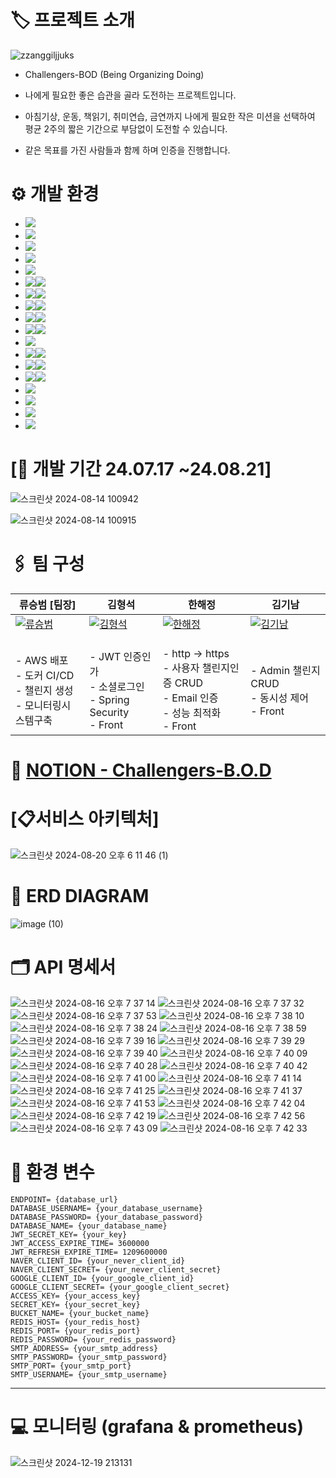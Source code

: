 
# 🏷️ 프로젝트 소개
![zzanggiljjuks](https://github.com/user-attachments/assets/394efca0-6631-4649-a30a-c330034e73d4)


- Challengers-BOD (Being Organizing Doing)
- 나에게 필요한 좋은 습관을 골라 도전하는 프로젝트입니다.

- 아침기상, 운동, 책읽기, 취미연습, 금연까지 나에게 필요한 작은 미션을 선택하여 평균 2주의 짧은 기간으로 부담없이 도전할 수 있습니다.
- 같은 목표를 가진 사람들과 함께 하며 인증을 진행합니다.

<div id="b">
 
# ⚙️ 개발 환경
* <img src="https://img.shields.io/badge/AWS-232F3E?style=for-the-badge&logo=amazonwebservices&logoColor=white">
* <img src="https://img.shields.io/badge/Amazon EC2-FF9900?style=for-the-badge&logo=amazonec2&logoColor=white">
* <img src="https://img.shields.io/badge/aws loadbalancing-8C4FFF?style=for-the-badge&logo=awselasticloadbalancing&logoColor=white">
* <img src="https://img.shields.io/badge/Amazon s3-569A31?style=for-the-badge&logo=amazons3&logoColor=white">
* <img src="https://img.shields.io/badge/Route 53-8C4FFF?style=for-the-badge&logo=amazonroute53&logoColor=white">
* <img src="https://img.shields.io/badge/nginx-009639?style=for-the-badge&logo=nginx&logoColor=white"><img src="https://img.shields.io/badge/1.24.0-515151?style=for-the-badge">
* <img src="https://img.shields.io/badge/docker-2496ED?style=for-the-badge&logo=docker&logoColor=white"><img src="https://img.shields.io/badge/27.1.1-515151?style=for-the-badge">
* <img src="https://img.shields.io/badge/Docker Compose-2496ED?style=for-the-badge&logo=docker&logoColor=white"><img src="https://img.shields.io/badge/2.29.1-515151?style=for-the-badge">
* <img src="https://img.shields.io/badge/java-007396?style=for-the-badge&logo=OpenJDK&logoColor=white"><img src="https://img.shields.io/badge/17-515151?style=for-the-badge">
* <img src="https://img.shields.io/badge/springboot-6DB33F?style=for-the-badge&logo=springboot&logoColor=white"><img src="https://img.shields.io/badge/3.3.0-515151?style=for-the-badge">
* <img src="https://img.shields.io/badge/Spring Security-6DB33F?style=for-the-badge&logo=Spring Security&logoColor=white">
* <img src="https://img.shields.io/badge/mysql-4479A1?style=for-the-badge&logo=mysql&logoColor=white"><img src="https://img.shields.io/badge/8.0.39-515151?style=for-the-badge">
* <img src="https://img.shields.io/badge/redis-FF4438?style=for-the-badge&logo=redis&logoColor=white"><img src="https://img.shields.io/badge/7.4.0-515151?style=for-the-badge">
* <img src="https://img.shields.io/badge/Vue.js-4FC08D?style=for-the-badge&logo=vuedotjs&logoColor=white"><img src="https://img.shields.io/badge/3.2.13-515151?style=for-the-badge">
* <img src="https://img.shields.io/badge/slack-4A154B?style=for-the-badge&logo=slack&logoColor=white">
* <img src="https://img.shields.io/badge/notion-000000?style=for-the-badge&logo=notion&logoColor=white">
* <img src="https://img.shields.io/badge/grafana-F46800?style=for-the-badge&logo=notion&logoColor=white">
* <img src="https://img.shields.io/badge/prometheus-E6522C?style=for-the-badge&logo=notion&logoColor=white">

<div id="c">

 # [📆 개발 기간 24.07.17 ~24.08.21]

 
![스크린샷 2024-08-14 100942](https://github.com/user-attachments/assets/479c36f2-abb5-4b63-9d9d-fc8d4a8f9249)

![스크린샷 2024-08-14 100915](https://github.com/user-attachments/assets/07a69d79-44e2-4a79-bc3f-4c3f3c89ef4c)

<div id="d">
 
# 🖇️ 팀 구성
| 류승범 [팀장]                         | 김형석                         | 한해정                         | 김기남                         |
|-------------------------------|-------------------------------|-------------------------------|-------------------------------|
| [![류승범](https://github.com/W-llama.png)](https://github.com/W-llama) | [![김형석](https://github.com/Hyungs0703.png)](https://github.com/Hyungs0703) | [![한해정](https://github.com/HaejungHan.png)](https://github.com/HaejungHan) | [![김기남](https://github.com/kimankim0001.png)](https://github.com/kimankim0001) |
|<br> - AWS 배포 <br> - 도커 CI/CD <br> - 챌린지 생성 <br> - 모니터링시스템구축 |<br> - JWT 인증인가 <br> - 소셜로그인 <br> - Spring Security <br> - Front |<br> - http -> https <br> - 사용자 챌린지인증 CRUD <br> - Email 인증 <br> - 성능 최적화 <br> - Front |<br> - Admin 챌린지 CRUD <br> - 동시성 제어 <br> - Front |

<div id="e">
  
# 📑 [NOTION - Challengers-B.O.D](https://teamsparta.notion.site/Challengers-B-O-D-Being-Organizing-Doing-3230b076e9804b948eb35a6473c0dcf3)

<div id="f">

# [📋서비스 아키텍처]

![스크린샷 2024-08-20 오후 6 11 46 (1)](https://github.com/user-attachments/assets/2d074057-ae0f-4a95-b262-914f143d7207)


<div id="g">

# 📑 ERD DIAGRAM
![image (10)](https://github.com/user-attachments/assets/d26b0f2a-35c8-4991-8edb-0569fa80451a)

<div id="h">

# 🗂️ API 명세서
![스크린샷 2024-08-16 오후 7 37 14](https://github.com/user-attachments/assets/f921d960-54a7-417f-b79d-0cde236e2dff)
![스크린샷 2024-08-16 오후 7 37 32](https://github.com/user-attachments/assets/b9a58c14-a73c-4ee6-804f-7c119de15afa)
![스크린샷 2024-08-16 오후 7 37 53](https://github.com/user-attachments/assets/90e4d3d8-a874-4ed4-b5a2-ee6d26fd8c10)
![스크린샷 2024-08-16 오후 7 38 10](https://github.com/user-attachments/assets/4aed6aa7-af7c-4a0c-ab69-bf1e1a063459)
![스크린샷 2024-08-16 오후 7 38 24](https://github.com/user-attachments/assets/a00cb2d9-e0d7-4c6b-8237-c55e21c08fd5)
![스크린샷 2024-08-16 오후 7 38 59](https://github.com/user-attachments/assets/3b2ef1a4-1660-43f7-ad5d-960aaed6daee)
![스크린샷 2024-08-16 오후 7 39 16](https://github.com/user-attachments/assets/cd1a1c6a-27f0-44ae-bb08-c81e36824b22)
![스크린샷 2024-08-16 오후 7 39 29](https://github.com/user-attachments/assets/d1a50fc8-f592-4f55-b868-edc6622364a5)
![스크린샷 2024-08-16 오후 7 39 40](https://github.com/user-attachments/assets/5e327142-5dd5-4d98-9cf6-e055a6447b7b)
![스크린샷 2024-08-16 오후 7 40 09](https://github.com/user-attachments/assets/712d2157-2807-4d8f-93dd-978cef1548a2)
![스크린샷 2024-08-16 오후 7 40 28](https://github.com/user-attachments/assets/e8671f8b-8653-4f5a-96d2-8fa96ae914f9)
![스크린샷 2024-08-16 오후 7 40 42](https://github.com/user-attachments/assets/c003d576-d13d-43ba-a7f6-9825c8e0f24f)
![스크린샷 2024-08-16 오후 7 41 00](https://github.com/user-attachments/assets/e59fd586-9b28-4309-a410-1723e28edab9)
![스크린샷 2024-08-16 오후 7 41 14](https://github.com/user-attachments/assets/f60f22ea-e19b-4659-a495-f375cf5c0385)
![스크린샷 2024-08-16 오후 7 41 25](https://github.com/user-attachments/assets/7599fc18-269e-4b2b-be97-8e0c9d170463)
![스크린샷 2024-08-16 오후 7 41 37](https://github.com/user-attachments/assets/48e5767b-7633-4169-bf4e-9c0343b9063c)
![스크린샷 2024-08-16 오후 7 41 53](https://github.com/user-attachments/assets/7847f0e8-d5f9-4621-a021-b730f78d1536)
![스크린샷 2024-08-16 오후 7 42 04](https://github.com/user-attachments/assets/74cbec44-9f61-48af-a7ba-063ca8e402bb)
![스크린샷 2024-08-16 오후 7 42 19](https://github.com/user-attachments/assets/12128acd-8f49-417a-b22c-a4990cb12261)
![스크린샷 2024-08-16 오후 7 42 56](https://github.com/user-attachments/assets/c63a0dc4-eb87-41de-9c3a-ec55fccb60c9)
![스크린샷 2024-08-16 오후 7 43 09](https://github.com/user-attachments/assets/2ea3cf6d-39dc-4069-836d-73a16c399696)
![스크린샷 2024-08-16 오후 7 42 33](https://github.com/user-attachments/assets/bd4da23b-c9a2-492e-86d2-5cef2853b208)

<div id="i">

# 🔑 환경 변수
```
ENDPOINT= {database_url}
DATABASE_USERNAME= {your_database_username}
DATABASE_PASSWORD= {your_database_password}
DATABASE_NAME= {your_database_name}
JWT_SECRET_KEY= {your_key}
JWT_ACCESS_EXPIRE_TIME= 3600000
JWT_REFRESH_EXPIRE_TIME= 1209600000
NAVER_CLIENT_ID= {your_never_client_id}
NAVER_CLIENT_SECRET= {your_never_client_secret}
GOOGLE_CLIENT_ID= {your_google_client_id}
GOOGLE_CLIENT_SECRET= {your_google_client_secret}
ACCESS_KEY= {your_access_key}
SECRET_KEY= {your_secret_key}
BUCKET_NAME= {your_bucket_name}
REDIS_HOST= {your_redis_host}
REDIS_PORT= {your_redis_port}
REDIS_PASSWORD= {your_redis_password}
SMTP_ADDRESS= {your_smtp_address}
SMTP_PASSWORD= {your_smtp_password}
SMTP_PORT= {your_smtp_port}
SMTP_USERNAME= {your_smtp_username}
```
---

# 💻 모니터링 (grafana & prometheus)
![스크린샷 2024-12-19 213131](https://github.com/user-attachments/assets/5f3845f6-d671-4858-8587-7069540302ab)





